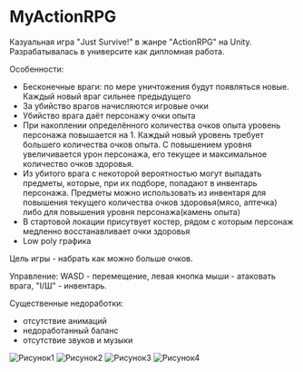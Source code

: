 # MyActionRPG
Казуальная игра "Just Survive!" в жанре "ActionRPG" на Unity.
Разрабатывалась в университе как дипломная работа.  
  
  Особенности:  
- Бесконечные враги: по мере уничтожения будут появляться новые. Каждый новый враг сильнее предыдущего
- За убийство врагов начисляются игровые очки
- Убийство врага даёт персонажу очки опыта
- При накоплении определённого количества очков опыта уровень персонажа повышается на 1. Каждый новый уровень требует большего количества очков опыта. С повышением уровня увеличивается урон персонажа, его текущее и максимальное количество очков здоровья.
- Из убитого врага с некоторой вероятностью могут выпадать предметы, которые, при их подборе, попадают в инвентарь персонажа. Предметы можно использовать из инвентаря для повышения текущего количества очков здоровья(мясо, аптечка) либо для повышения уровня персонажа(камень опыта)
- В стартовой локации присутвует костер, рядом с которым персонаж медленно восстанавливает очки здоровья
- Low poly графика
  
Цель игры - набрать как можно больше очков.
  
  Управление: WASD - перемещение, левая кнопка мыши - атаковать врага, "I/Ш" - инвентарь.
  
  Существенные недоработки:
  - отсутствие анимаций
  - недоработанный баланс
  - отсутствие звуков и музыки
  
  
  ![Рисунок1](https://user-images.githubusercontent.com/67977794/145222903-ef2fa5c1-e679-4710-b358-a0e22503ffb1.png)
![Рисунок2](https://user-images.githubusercontent.com/67977794/145222955-562538e9-50ca-486d-addb-4805eb9d48a2.png)
![Рисунок3](https://user-images.githubusercontent.com/67977794/145222970-91d7ca60-4266-49be-af55-c53bda1aa048.png)
![Рисунок4](https://user-images.githubusercontent.com/67977794/145222976-9f6027b1-cf15-4943-8c4f-0d7756b4f6f7.png)

